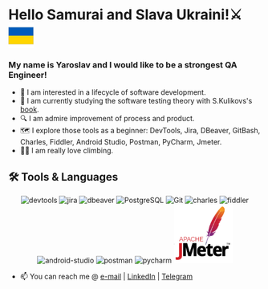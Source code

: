 # Hello Samurai and Slava Ukraini!⚔️ <img align="center" width="50px" height="50px" src="https://github.com/Desgarron/Desgarron/blob/main/asset/flag-ukrainepng.png" />

### My name is Yaroslav and I would like to be a strongest QA Engineer!
- 👀 I am interested in a lifecycle of software development.
- 🌱 I am currently studying the software testing theory with S.Kulikovs's [book](https://svyatoslav.biz/software_testing_book/).
- 🔍 I am admire improvement of process and product.
- 🗺️ I explore those tools as a beginner: DevTools, Jira, DBeaver, GitBash, Charles, Fiddler, Android Studio, Postman, PyCharm, Jmeter.
- 🧗‍♂️ I am really love climbing.

## :hammer_and_wrench: Tools & Languages
<!-- main_page_length: 846px, img_spacing: 4px -->
<div align="center">
	<img alt="devtools" width="117px" src="https://user-images.githubusercontent.com/89486551/143319750-2f729405-4b8a-4f73-8e16-b5c7780517fc.png" />
	<img alt="jira" width="117px" src="https://user-images.githubusercontent.com/89486551/153722743-407bd6dd-f5bc-4b1a-8875-13969c69b517.png" />
	<img alt="dbeaver" width="117px" src="https://user-images.githubusercontent.com/89486551/143319757-0bbd31ce-7860-447a-9571-504653849d0b.png" />
	<img alt="PostgreSQL" width="117px" src="https://user-images.githubusercontent.com/89486551/143319773-17f2e07b-8dc2-4f02-9b60-e9f0b421ce06.png" />
	<img alt="Git" width="117px" src="https://user-images.githubusercontent.com/89486551/143319775-c711ac23-04f8-44dd-9a0b-ea3698467e9e.png" />
	<img alt="charles" width="117px" src="https://user-images.githubusercontent.com/89486551/143319787-e5eb9aa4-5b57-454f-b903-64282274af76.png" />
	<img alt="fiddler" width="117px" src="https://user-images.githubusercontent.com/89486551/143319792-72034e75-f2fe-4589-b741-6f21a2433a71.png" />
	<img alt="android-studio" width="117px" src="https://user-images.githubusercontent.com/89486551/143319797-01713acf-1cc6-49c9-ae92-d520d55cef17.png" />
	<img alt="postman" width="117px" src="https://user-images.githubusercontent.com/89486551/143319803-99550e9f-bdde-4354-b38a-a3aa8ffc9a77.png" />
	<img alt="pycharm" width="117px" src="https://user-images.githubusercontent.com/89486551/143319814-3645ca4a-c3cc-4958-aa5b-ff27b47d704c.png" />
	<img alt="JMeter" width="117px" src="https://github.com/Desgarron/Desgarron/blob/main/asset/Jmeter.jpg" />
</div>

- 📫 You can reach me @ [e-mail][email] | [LinkedIn][in] | [Telegram][tg]

[email]: <mailto:nahornyi.y@gmail.com>
[in]: <https://www.linkedin.com/in/nahornyi-yaroslav/>
[tg]: <https://t.me/Desgar>
